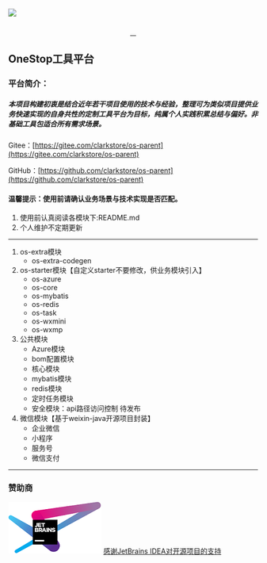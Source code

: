 [![](logo.png)](https://*.png "一站")
----
<p align="center">
     <a target="_blank" href="https://www.apache.org/licenses/LICENSE-2.0">
        <img alt="" src="https://img.shields.io/badge/License-Apache--2.0-brightgreen.svg"/>
     </a>
     <a target="_blank" href="https://www.oracle.com/technetwork/java/javase/downloads/index.html">
        <img alt="" src="https://img.shields.io/badge/JDK-1.8+-green.svg"/>
     </a>
     <a target="_blank" href="https://maven-badges.herokuapp.com/maven-central/com.github.clarkstore/os-parent">
        <img alt="" src="https://maven-badges.herokuapp.com/maven-central/com.github.clarkstore/os-parent/badge.svg"/>
     </a> 
     <a target="_blank" href="https://gitee.com/clarkstore/os-parent/guide/donate">
        <img alt="" src="https://img.shields.io/badge/OneStop%20Author-Clark-ff69b4.svg"/>
     </a>
</p>

## OneStop工具平台
### 平台简介：
##### 本项目构建初衷是结合近年若干项目使用的技术与经验，整理可为类似项目提供业务快速实现的自身共性的定制工具平台为目标，纯属个人实践积累总结与偏好。非基础工具包适合所有需求场景。

Gitee：[https://gitee.com/clarkstore/os-parent](https://gitee.com/clarkstore/os-parent)

GitHub：[https://github.com/clarkstore/os-parent](https://github.com/clarkstore/os-parent)

#### 温馨提示：使用前请确认业务场景与技术实现是否匹配。
1. 使用前认真阅读各模块下:README.md
2. 个人维护不定期更新
---    
1. os-extra模块
   - os-extra-codegen
2. os-starter模块【自定义starter不要修改，供业务模块引入】
   - os-azure
   - os-core
   - os-mybatis
   - os-redis
   - os-task
   - os-wxmini
   - os-wxmp
3. 公共模块
   - Azure模块
   - bom配置模块
   - 核心模块
   - mybatis模块
   - redis模块
   - 定时任务模块
   - 安全模块：api路径访问控制 待发布
4. 微信模块【基于weixin-java开源项目封装】
   - 企业微信
   - 小程序
   - 服务号
   - 微信支付


---
### 赞助商
[![JetBrains IDEA](jetbrains.png)](https://jb.gg/OpenSource)
[感谢JetBrains IDEA对开源项目的支持](https://jb.gg/OpenSource)


